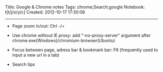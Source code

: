 Title: Google & Chrome notes
Tags: chrome;Search;google
Notebook: t[t/j/o/y/c]
Created: 2012-10-17 17:30:06

------

* Page zoom in/out: Ctrl -/=

 

* Use chrome without IE proxy: add "-no-proxy-server" argument after chrome.exe(Windows)/chromium-browser(Ubuntu)

 

* Focus between page, adress bar & bookmark bar: F6 (frequently used to input a new url in a tab)

 

* Search tips